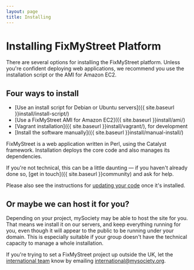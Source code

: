 ```yaml
---
layout: page
title: Installing
---
```


# Installing FixMyStreet Platform

<p class="lead">
  There are several options for installing the FixMyStreet platform. Unless
  you're confident deploying web applications, we recommend you use the
  installation script or the AMI for Amazon EC2.
</p>

## Four ways to install

* [Use an install script for Debian or Ubuntu servers]({{ site.baseurl }}install/install-script/)
* [Use a FixMyStreet AMI for Amazon EC2]({{ site.baseurl }}install/ami/)
* [Vagrant installation]({{ site.baseurl }}install/vagrant/), for development
* [Install the software manually]({{ site.baseurl }}install/manual-install/)

FixMyStreet is a web application written in Perl, using the Catalyst framework.
Installation deploys the core code and also manages its dependencies.

If you're not technical, this can be a little daunting &mdash; if you haven't
already done so, [get in touch]({{ site.baseurl }}community) and ask for help.

Please also see the instructions for [updating your code](/updating/) once it's installed.

<a name="hosting"> </a>

## Or maybe we can host it for you?

Depending on your project, mySociety may be able to host the site for you. That
means we install it on our servers, and keep everything running for you, even
though it will appear to the public to be running under your domain. This is
especially suitable if your group doesn't have the technical capacity to manage
a whole installation.

If you're trying to set a FixMyStreet project up outside the UK, let the 
[international team](http://www.mysociety.org/about/mysociety-around-the-world/)
know by emailing
<a href="mailto:international@mysociety.org.">international@mysociety.org</a>.

